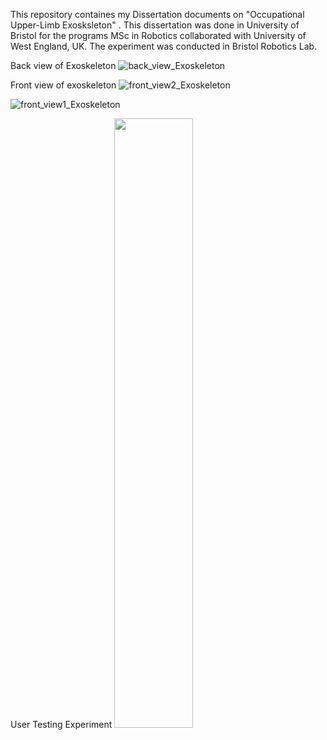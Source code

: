 This repository containes my Dissertation documents on "Occupational Upper-Limb Exosksleton" . This dissertation was done in University of Bristol for the programs MSc in Robotics collaborated with University of West England, UK. The experiment was conducted in Bristol Robotics Lab.

Back view of Exoskeleton
![back_view_Exoskeleton](https://github.com/adipdas11/UOB_UWE_DIssertation/assets/97350367/4823e3e2-eeac-4219-b457-d83d23e39e1b)

Front view of exoskeleton
![front_view2_Exoskeleton](https://github.com/adipdas11/UOB_UWE_DIssertation/assets/97350367/62d1ec03-3c0f-4644-9cc7-5252abbeb806)

![front_view1_Exoskeleton](https://github.com/adipdas11/UOB_UWE_DIssertation/assets/97350367/5b8a0484-64ce-444e-81c9-d63baecde2d4)

User Testing Experiment
[<img src="[https://youtu.be/9iB5Bf_zj-Q" width="50%">]("Experiment")
